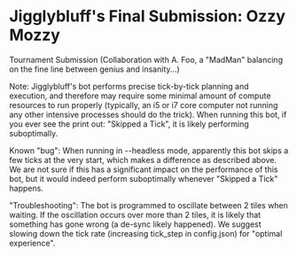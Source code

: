 # Jigglybluff's Final Submission: Ozzy Mozzy
Tournament Submission (Collaboration with A. Foo, a "MadMan" balancing on the fine line between genius and insanity...)

Note: Jigglybluff's bot performs precise tick-by-tick planning and execution, and therefore may require some minimal amount of compute resources to run properly (typically, an i5 or i7 core computer not running any other intensive processes should do the trick).
When running this bot, if you ever see the print out: "Skipped a Tick", it is likely performing suboptimally.

Known "bug": When running in --headless mode, apparently this bot skips a few ticks at the very start, which makes a difference as described above. We are not sure if this has a significant impact on the performance of this bot, but it would indeed perform suboptimally whenever "Skipped a Tick" happens.

"Troubleshooting": The bot is programmed to oscillate between 2 tiles when waiting. If the oscillation occurs over more than 2 tiles, it is likely that something has gone wrong (a de-sync likely happened). We suggest slowing down the tick rate (increasing tick_step in config.json) for "optimal experience".
